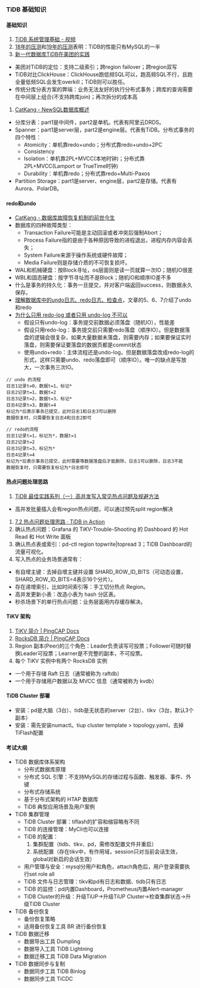 ### TiDB 基础知识

#### 基础知识
1. [TiDB 系统管理基础 - 视频](https://learn.pingcap.com/learner/course/30002)
1. [18年的压测](https://www.quora.com/How-does-TiDB-compare-with-MySQL)和[19年的压测](https://www.percona.com/blog/2019/01/24/a-quick-look-into-tidb-performance-on-a-single-server/)表明：TiDB的性能只有MySQL的一半
1. [新一代数据库TiDB在美团的实践](https://tech.meituan.com/2018/11/22/mysql-pingcap-practice.html)
  * 美团对TiDB的定位：支持二级索引；跨region failover；跨region双写
  * TiDB对比ClickHouse：ClickHouse跑低频SQL可以，跑高频SQL不行，且跑全量低频SQL会发生overkill；TiDB则可以胜任。
  * 传统分库分表方案的弊端：业务无法友好的执行分布式事务；跨库的查询需要在中间层上组合(不支持跨库join)；再次拆分的成本高
1. [CatKang - NewSQL数据库概述](http://catkang.github.io/2020/12/01/newsql.html)
  * 分库分表：part1是中间件，part2是单机。代表有阿里云DRDS。
  * Spanner：part1是server层，part2是engine层。代表有TiDB。分布式事务的四个特性：
    * Atomicity：单机靠redo+undo；分布式靠redo+undo+2PC
    * Consistency
    * Isolation：单机靠2PL+MVCC(本地时钟)；分布式靠2PL+MVCC(Lamport or TrueTime时钟)
    * Durability：单机靠redo；分布式靠redo+Multi-Paxos
  * Partition Storage：part1是server、engine层，part2是存储。代表有Aurora、PolarDB。

#### redo和undo
* [CatKang - 数据库故障恢复机制的前世今生](http://catkang.github.io/2019/01/16/crash-recovery.html)
* 数据库的四种故障类型：
  * Transaction Failure可能是主动回滚或者冲突后强制Abort；
  * Process Failure指的是由于各种原因导致的进程退出，进程内存内容会丢失；
  * System Failure来源于操作系统或硬件故障；
  * Media Failure则是存储介质的不可恢复损坏。
* WAL和机械硬盘：按Block寻址，os层面则是读一页就算一次IO；随机IO很差
* WBL和固态硬盘：按字节寻址而不是Block；随机IO和顺序IO差不多
* 什么是事务的持久化：事务一旦提交，并对客户端返回success，则数据永久保存。
* [理解数据库中的undo日志、redo日志、检查点](https://blog.csdn.net/Maxiao1204/article/details/107505537)，文章的5、6、7介绍了undo和redo
* [为什么只用 redo-log 或者只用 undo-log 不可以](https://www.jianshu.com/p/57c510f4ec28)
  * 假设只有undo-log：事务提交前数据必须落盘（随机IO），性能差
  * 假设只用redo-log：事务提交前只需要redo落盘（顺序IO）。但是数据落盘的逻辑会很复杂，如果大量数据未落盘，则需要内存；如果要保证实时落盘，则需要保证要落盘的数据页都是commit状态
  * 使用undo+redo：主体流程还是undo-log，但是数据落盘改成redo-log的形式，这样只需要undo、redo落盘即可（顺序IO）。唯一的缺点是写放大，一次事务三次IO。

```
// undo 的流程
日志1记录t=0，数据t=1，标记*
日志2记录t=1，数据t=2
日志3记录t=2，数据t=3，标记*
日志4记录t=3，数据t=4
标记为*后表示事务已提交，此时日志1和日志3可以删除
数据恢复时，只需要恢复日志4和日志2即可

// redo的流程
日志1记录t=1，标记为*，数据t=1
日志2记录t=2
日志3记录t=3，标记为*
日志4记录t=4
标记为*后表示事务已提交，此时需要等数据落盘后才能删除，日志1可以删除，日志3不能
数据恢复时，只需要恢复标记为*日志即可
```

#### 热点问题处理思路
1. [TiDB 最佳实践系列（一）高并发写入常见热点问题及规避方法](https://pingcap.com/blog-cn/tidb-in-high-concurrency-scenarios/)
  * 高并发批量插入会有region热点问题，可以通过预先split region解决
1. [7.2 热点问题处理思路 · TiDB in Action](https://book.tidb.io/session4/chapter7/hotspot-resolved.html)
1. 确认热点问题：Grafana 的 TiKV-Trouble-Shooting 的 Dashboard 的 Hot Read 和 Hot Write 面板
1. 确认热点表或索引：pd-ctl region topwrite|topread 3；TiDB Dashboard的流量可视化。
1. 写入热点的业务场景通常有：
  * 有自增主键：去掉自增主键并设置 SHARD_ROW_ID_BITS（可动态设置，SHARD_ROW_ID_BITS=4表示16个分片）。
  * 存在递增索引，比如时间索引等：手工切分热点 Region。
  * 高并发更新小表：改造小表为 hash 分区表。
  * 秒杀场景下的单行热点问题：业务层面用内存缓存解决。

#### TiKV 架构
1. [TiKV 简介 | PingCAP Docs](https://docs.pingcap.com/zh/tidb/stable/tikv-overview)
1. [RocksDB 简介 | PingCAP Docs](https://docs.pingcap.com/zh/tidb/stable/rocksdb-overview)
1. Region 副本(Peer)的三个角色：Leader负责读写可投票；Follower可随时替换Leader可投票；Learner是不完整的副本，不可投票。
1. 每个 TiKV 实例中有两个 RocksDB 实例
  * 一个用于存储 Raft 日志（通常被称为 raftdb）
  * 一个用于存储用户数据以及 MVCC 信息（通常被称为 kvdb）

#### TiDB Cluster 部署
* 安装：pd是大脑（3台）、tidb是无状态的server（2台）、tikv（3台，默认3个副本）
* 安装：需先安装numactl。tiup cluster template > topology.yaml，去掉TiFlash配置

#### 考试大纲
* TiDB 数据库体系架构	
  * 分布式数据库原理
  * 分布式 SQL 引擎：不支持MySQL的存储过程与函数、触发器、事件、外键
  * 分布式存储系统
  * 基于分布式架构的 HTAP 数据库
  * TiDB 典型应用场景及用户案例
* TiDB 集群管理	
  * TiDB Cluster 部署：tiflash的扩容和缩容略有不同
  * TiDB 的连接管理：MyCli也可以连接
  * TiDB 的配置：
    1. 集群配置（tidb、tikv、pd，需修改配置文件并重启）
    1. 系统配置（存在tikv中，有作用域，session只对当前会话生效，global对新启的会话生效）
  * 用户管理与安全：mysql分用户和角色，attach角色后，用户登录需要执行set role all
  * TiDB 文件与日志管理：tikv和pd有日志和数据、tidb只有日志
  * TiDB 的监控：pd内置Dashboard，Prometheus内置Alert-manager
  * TiDB Cluster的升级：升级TiUP->升级TiUP Cluster->检查集群状态->升级TiDB Cluster
* TiDB 备份恢复	
  * 备份恢复策略
  * 适用备份恢复工具 BR 进行备份恢复
* TiDB 数据迁移	
  * 数据导出工具 Dumpling
  * 数据导入工具 TiDB Lightning
  * 数据迁移工具 TiDB Data Migration
* TiDB 数据同步与复制	
  * 数据同步工具 TiDB Binlog
  * 数据同步工具 TiCDC




